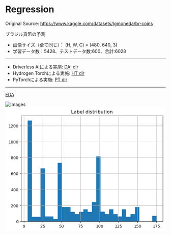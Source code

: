 # Regression

Original Source: https://www.kaggle.com/datasets/lgmoneda/br-coins
  
ブラジル貨幣の予測
 - 画像サイズ（全て同じ）： (H, W, C) = (480, 640, 3)
 - 学習データ数：5428、テストデータ数:600、合計:6028
  
***

 - Driverless AIによる実施: [DAI dir](./DAI)
 - Hydrogen Torchによる実施: [HT dir](./HT)
 - PyTorchによる実施: [PT dir](./PT)
   
***

[EDA](./EDA.ipynb)  
  
  
<img src="./display_images/CoinImages.png" alt="images">
<img src="./display_images/LabelDistribution.png" alt="label">
